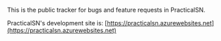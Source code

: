 This is the public tracker for bugs and feature requests in PracticalSN.

PracticalSN's development site is:
[https://practicalsn.azurewebsites.net](https://practicalsn.azurewebsites.net)
